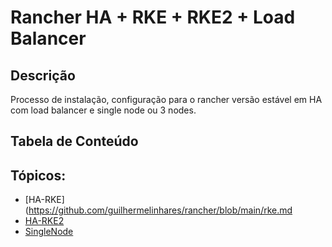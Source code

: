 # Rancher HA + RKE + RKE2 + Load Balancer
## Descrição

Processo de instalação, configuração para o rancher versão estável em HA com load balancer e single node ou 3 nodes.

## Tabela de Conteúdo

<!-- TABLE OF CONTENTS -->

## Tópicos:

- [HA-RKE](https://github.com/guilhermelinhares/rancher/blob/main/rke.md
- [HA-RKE2](https://github.com/guilhermelinhares/rancher/blob/main/rke2.md)
- [SingleNode](https://github.com/guilhermelinhares/rancher/blob/main/dockersinglenode.md)


<!-- ABOUT THE TABLE -->
